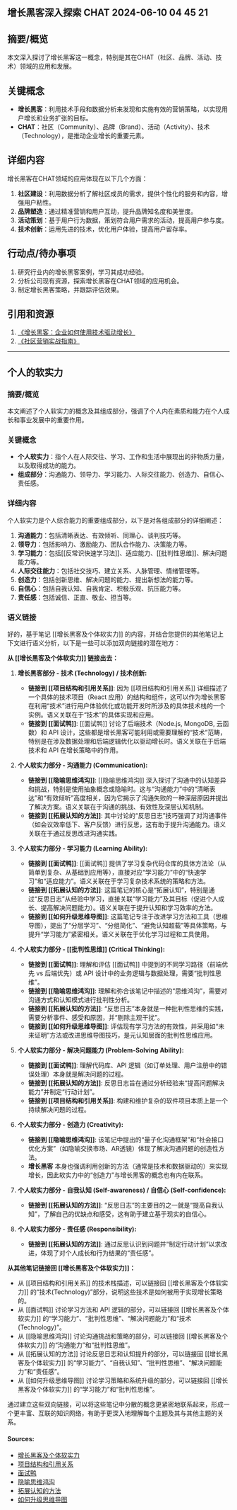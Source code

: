 


## 增长黑客深入探索 CHAT 2024-06-10 04 45 21

## 摘要/概览
本文深入探讨了增长黑客这一概念，特别是其在CHAT（社区、品牌、活动、技术）领域的应用和发展。

## 关键概念
* **增长黑客**：利用技术手段和数据分析来发现和实施有效的营销策略，以实现用户增长和业务扩张的目标。
* **CHAT**：社区（Community）、品牌（Brand）、活动（Activity）、技术（Technology），是推动企业增长的重要元素。

## 详细内容
增长黑客在CHAT领域的应用体现在以下几个方面：
1. **社区建设**：利用数据分析了解社区成员的需求，提供个性化的服务和内容，增强用户粘性。
2. **品牌塑造**：通过精准营销和用户互动，提升品牌知名度和美誉度。
3. **活动策划**：基于用户行为数据，策划符合用户需求的活动，提高用户参与度。
4. **技术创新**：运用先进的技术，优化用户体验，提高用户留存率。


## 行动点/待办事项
1. 研究行业内的增长黑客案例，学习其成功经验。
2. 分析公司现有资源，探索增长黑客在CHAT领域的应用机会。
3. 制定增长黑客策略，并跟踪评估效果。

## 引用和资源
1. [《增长黑客：企业如何使用技术驱动增长》](https://www.example.com/book)
2. [《社区营销实战指南》](https://www.example.com/book)


---

## 个人的软实力

### 摘要/概览
本文阐述了个人软实力的概念及其组成部分，强调了个人内在素质和能力在个人成长和事业发展中的重要作用。

### 关键概念
* **个人软实力**：指个人在人际交往、学习、工作和生活中展现出的非物质力量，以及取得成功的能力。
* **组成部分**：沟通能力、领导力、学习能力、人际交往能力、创造力、自信心、责任感。

### 详细内容
个人软实力是个人综合能力的重要组成部分，以下是对各组成部分的详细阐述：
1. **沟通能力**：包括清晰表达、有效倾听、同理心、谈判技巧等。
2. **领导力**：包括影响力、激励能力、团队合作能力、决策能力等。
3. **学习能力**：包括[[反常识快速学习法]]、适应能力、[[批判性思维]]、解决问题能力等。
4. **人际交往能力**：包括社交技巧、建立关系、人脉管理、情绪管理等。
5. **创造力**：包括创新思维、解决问题的能力、提出新想法的能力等。
6. **自信心**：包括自我认知、自我肯定、积极乐观、抗压能力等。
7. **责任感**：包括诚信、正直、敬业、担当等。

### 语义链接

好的，基于笔记 [[增长黑客及个体软实力]] 的内容，并结合您提供的其他笔记上下文进行语义分析，以下是一些可以添加双向链接的潜在地方：

**从 [[增长黑客及个体软实力]] 链接出去：**

1.  **增长黑客部分 - 技术 (Technology) / 技术创新:**
    *   **链接到 [[项目结构和引用关系]]**: 因为 [[项目结构和引用关系]] 详细描述了一个具体的技术项目（React 应用）的结构和组件，这可以作为增长黑客在利用“技术”进行用户体验优化或功能开发时所涉及的具体技术栈的一个实例。语义关联在于“技术”的具体实现和应用。
    *   **链接到 [[面试鸭]]**: [[面试鸭]] 讨论了后端技术（Node.js, MongoDB, 云函数）和 API 设计，这些都是增长黑客可能利用或需要理解的“技术”范畴，特别是在涉及数据处理和后端逻辑优化以驱动增长时。语义关联在于后端技术和 API 在增长策略中的作用。

2.  **个人软实力部分 - 沟通能力 (Communication):**
    *   **链接到 [[隐喻思维鸿沟]]**: [[隐喻思维鸿沟]] 深入探讨了沟通中的认知差异和挑战，特别是使用抽象概念或隐喻时。这与“沟通能力”中的“清晰表达”和“有效倾听”高度相关，因为它揭示了沟通失败的一种深层原因并提出了解决方案。语义关联在于沟通的挑战、有效性及深层认知机制。
    *   **链接到 [[拓展认知的方法]]**: 其中讨论的“反思日志”技巧强调了对沟通事件（如会议效率低下、客户反馈）进行反思，这有助于提升沟通能力。语义关联在于通过反思改进沟通实践。

3.  **个人软实力部分 - 学习能力 (Learning Ability):**
    *   **链接到 [[面试鸭]]**: [[面试鸭]] 提供了学习复杂代码仓库的具体方法论（从简单到复杂、从基础到应用等），直接对应“学习能力”中的“快速学习”和“适应能力”。语义关联在于学习复杂技术系统的策略和方法。
    *   **链接到 [[拓展认知的方法]]**: 这篇笔记的核心是“拓展认知”，特别是通过“反思日志”从经验中学习，直接关联“学习能力”及其目标（促进个人成长、提高解决问题能力）。语义关联在于提升认知和学习效率的方法。
    *   **链接到 [[如何升级思维导图]]**: 这篇笔记专注于改进学习方法和工具（思维导图），提出了“分层学习”、“分组简化”、“避免认知超载”等具体策略，与提升“学习能力”紧密相关。语义关联在于优化学习过程和工具使用。

4.  **个人软实力部分 - [[批判性思维]] (Critical Thinking):**
    *   **链接到 [[面试鸭]]**: 理解和评估 [[面试鸭]] 中提到的不同学习路径（前端优先 vs 后端优先）或 API 设计中的业务逻辑与数据处理，需要“批判性思维”。
    *   **链接到 [[隐喻思维鸿沟]]**: 理解和弥合该笔记中描述的“思维鸿沟”，需要对沟通方式和认知模式进行批判性分析。
    *   **链接到 [[拓展认知的方法]]**: “反思日志”本身就是一种批判性思维的实践，需要分析事件、感受和原因，并“剔除主观干扰”。
    *   **链接到 [[如何升级思维导图]]**: 评估现有学习方法的有效性，并采用如“未来证明”方法或改进思维导图技巧，是元认知层面的批判性思维应用。

5.  **个人软实力部分 - 解决问题能力 (Problem-Solving Ability):**
    *   **链接到 [[面试鸭]]**: 理解代码库、API 逻辑（如订单处理、用户注册中的错误处理）本身就是解决问题的过程。
    *   **链接到 [[拓展认知的方法]]**: 反思日志旨在通过分析经验来“提高问题解决能力”并制定“行动计划”。
    *   **链接到 [[项目结构和引用关系]]**: 构建和维护复杂的软件项目本质上是一个持续解决问题的过程。

6.  **个人软实力部分 - 创造力 (Creativity):**
    *   **链接到 [[隐喻思维鸿沟]]**: 该笔记中提出的“量子化沟通框架”和“社会接口优化方案”（如隐喻交换市场、AR透镜）体现了解决沟通问题的创造性方法。
    *   **增长黑客** 本身也强调利用创新的方法（通常是技术和数据驱动的）来实现增长，因此软实力中的“创造力”与增长黑客的概念也有内在联系。

7.  **个人软实力部分 - 自我认知 (Self-awareness) / 自信心 (Self-confidence):**
    *   **链接到 [[拓展认知的方法]]**: “反思日志”的主要目的之一就是“提高自我认知”，了解自己的优缺点和感受，这有助于建立基于现实的自信心。

8.  **个人软实力部分 - 责任感 (Responsibility):**
    *   **链接到 [[拓展认知的方法]]**: 通过反思认识到问题并“制定行动计划”以求改进，体现了对个人成长和行为结果的“责任感”。

**从其他笔记链接回 [[增长黑客及个体软实力]]：**

*   从 [[项目结构和引用关系]] 的技术栈描述，可以链接回 [[增长黑客及个体软实力]] 的“技术(Technology)”部分，说明这些技术是如何被用于实现增长策略的。
*   从 [[面试鸭]] 讨论学习方法和 API 逻辑的部分，可以链接回 [[增长黑客及个体软实力]] 的“学习能力”、“批判性思维”、“解决问题能力”和“技术(Technology)”。
*   从 [[隐喻思维鸿沟]] 讨论沟通挑战和策略的部分，可以链接回 [[增长黑客及个体软实力]] 的“沟通能力”和“批判性思维”。
*   从 [[拓展认知的方法]] 讨论反思日志和认知提升的部分，可以链接回 [[增长黑客及个体软实力]] 的“学习能力”、“自我认知”、“批判性思维”、“解决问题能力”和“责任感”。
*   从 [[如何升级思维导图]] 讨论学习策略和系统升级的部分，可以链接回 [[增长黑客及个体软实力]] 的“学习能力”和“批判性思维”。

通过建立这些双向链接，可以将这些笔记中分散的概念更紧密地联系起来，形成一个更丰富、互联的知识网络，有助于更深入地理解每个主题及其与其他主题的关系。

#### Sources:
- [增长黑客及个体软实力](obsidian://open?vault=obsidianDoc&file=%E5%A2%9E%E9%95%BF%E9%BB%91%E5%AE%A2%E5%8F%8A%E4%B8%AA%E4%BD%93%E8%BD%AF%E5%AE%9E%E5%8A%9B)
- [项目结构和引用关系](obsidian://open?vault=obsidianDoc&file=%E9%A1%B9%E7%9B%AE%E7%BB%93%E6%9E%84%E5%92%8C%E5%BC%95%E7%94%A8%E5%85%B3%E7%B3%BB)
- [面试鸭](obsidian://open?vault=obsidianDoc&file=%E9%9D%A2%E8%AF%95%E9%B8%AD)
- [隐喻思维鸿沟](obsidian://open?vault=obsidianDoc&file=%E9%9A%90%E5%96%BB%E6%80%9D%E7%BB%B4%E9%B8%BF%E6%B2%9F)
- [拓展认知的方法](obsidian://open?vault=obsidianDoc&file=%E6%8B%93%E5%B1%95%E8%AE%A4%E7%9F%A5%E7%9A%84%E6%96%B9%E6%B3%95)
- [如何升级思维导图](obsidian://open?vault=obsidianDoc&file=%E5%A6%82%E4%BD%95%E5%8D%87%E7%BA%A7%E6%80%9D%E7%BB%B4%E5%AF%BC%E5%9B%BE)

